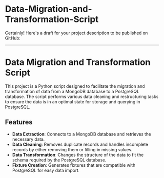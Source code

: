 # Data-Migration-and-Transformation-Script

Certainly! Here's a draft for your project description to be published on GitHub:

---

# Data Migration and Transformation Script

This project is a Python script designed to facilitate the migration and transformation of data from a MongoDB database to a PostgreSQL database. The script performs various data cleaning and restructuring tasks to ensure the data is in an optimal state for storage and querying in PostgreSQL.

## Features

- **Data Extraction**: Connects to a MongoDB database and retrieves the necessary data.
- **Data Cleaning**: Removes duplicate records and handles incomplete records by either removing them or filling in missing values.
- **Data Transformation**: Changes the structure of the data to fit the schema required by the PostgreSQL database.
- **Fixture Creation**: Generates fixtures that are compatible with PostgreSQL for easy data import.
